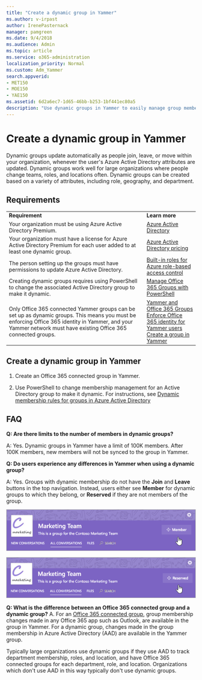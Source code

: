 ```yaml
---
title: "Create a dynamic group in Yammer"
ms.author: v-irpast
author: IrenePasternack
manager: pamgreen
ms.date: 9/4/2018
ms.audience: Admin
ms.topic: article
ms.service: o365-administration
localization_priority: Normal
ms.custom: Adm_Yammer
search.appverid:
- MET150
- MOE150
- YAE150
ms.assetid: 6d2a6ec7-1d65-46bb-b253-1bf441ec80a5
description: "Use dynamic groups in Yammer to easily manage group membership through Active Directory."
---
```


# Create a dynamic group in Yammer

Dynamic groups update automatically as people join, leave, or move within your organization, whenever the user's Azure Active Directory attributes are updated. Dynamic groups work well for large organizations where people change teams, roles, and locations often. Dynamic groups can be created based on a variety of attributes, including role, geography, and department. 
  
## ﻿Requirements

|||
|:-----|:-----|
|**Requirement** <br/> |**Learn more** <br/> |
|Your organization must be using Azure Active Directory Premium.  <br/> |[Azure Active Directory](https://go.microsoft.com/fwlink/?linkId=869572) <br/> |
|Your organization must have a license for Azure Active Directory Premium for each user added to at least one dynamic group.  <br/> |[Azure Active Directory pricing](https://go.microsoft.com/fwlink/?linkId=869572) <br/> |
|The person setting up the groups must have permissions to update Azure Active Directory.  <br/> |[Built-in roles for Azure role-based access control](https://go.microsoft.com/fwlink/?linkId=869570) <br/> |
|Creating dynamic groups requires using PowerShell to change the associated Active Directory group to make it dynamic.  <br/> |[Manage Office 365 Groups with PowerShell](https://support.office.com/article/aeb669aa-1770-4537-9de2-a82ac11b0540) <br/> |
|Only Office 365 connected Yammer groups can be set up as dynamic groups. This means you must be enforcing Office 365 identity in Yammer, and your Yammer network must have existing Office 365 connected groups.  <br/> |[Yammer and Office 365 Groups](yammer-and-office-365-groups.md) <br/> [Enforce Office 365 identity for Yammer users](../configure-your-yammer-network/enforce-office-365-identity.md) <br/> [Create a group in Yammer](https://support.office.com/article/b407af4f-9a58-4b12-b43e-afbb1b07c889) <br/> |
   
## Create a dynamic group in Yammer

1. Create an Office 365 connected group in Yammer. 
    
2. Use PowerShell to change membership management for an Active Directory group to make it dynamic. For instructions, see [Dynamic membership rules for groups in Azure Active Directory](https://go.microsoft.com/fwlink/?linkId=869529)
    
## FAQ

 **Q: Are there limits to the number of members in dynamic groups?**
  
A: Yes. Dynamic groups in Yammer have a limit of 100K members. After 100K members, new members will not be synced to the group in Yammer.
  
 **Q: Do users experience any differences in Yammer when using a dynamic group?**
  
A: Yes. Groups with dynamic membership do not have the **Join** and **Leave** buttons in the top navigation. Instead, users either see **Member** for dynamic groups to which they belong, or **Reserved** if they are not members of the group. 
  
![Top navigation for dynamic groups that you are a member of](../media/9d0bb1db-2575-4bb9-bd02-869a05a7cc89.png)
  
![Top navigation for dynamic groups that you are not a member of](../media/d1d48f64-896e-466d-96f8-007f36188991.png)

**Q: What is the difference between an Office 365 connected group and a dynamic group?**
A. For an [Office 365 connected group](yammer-and-office-365-groups.md), group membership changes made in any Office 365 app such as Outlook, are available in the group in Yammer. For a dynamic group, changes made in the group membership in Azure Active Directory (AAD) are available in the Yammer group. 

Typically large organizations use dynamic groups if they use AAD to track department membership, roles, and location, and have Office 365 connected groups for each department, role, and location. Organizations which don't use AAD in this way typically don't use dynamic groups.